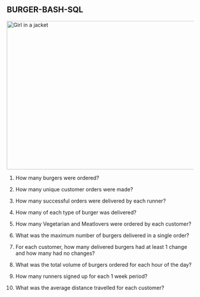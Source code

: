 ## BURGER-BASH-SQL

<img src="https://media.tenor.com/8m4sSqF0nGIAAAAj/hamburger-joypixels.gif" alt="Girl in a jacket" width="900" height="400">

1. How many burgers were ordered?

2. How many unique customer orders were made?

3. How many successful orders were delivered by each runner?

4. How many of each type of burger was delivered?

5. How many Vegetarian and Meatlovers were ordered by each customer?

6. What was the maximum number of burgers delivered in a single order?

7. For each customer, how many delivered burgers had at least 1 change and
how many had no changes?

8. What was the total volume of burgers ordered for each hour of the day?

9. How many runners signed up for each 1 week period? 

10. What was the average distance travelled for each customer?
